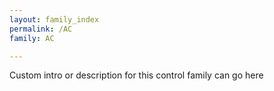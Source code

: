 ```yaml
---
layout: family_index
permalink: /AC
family: AC

---
```

Custom intro or description for this control family can go here